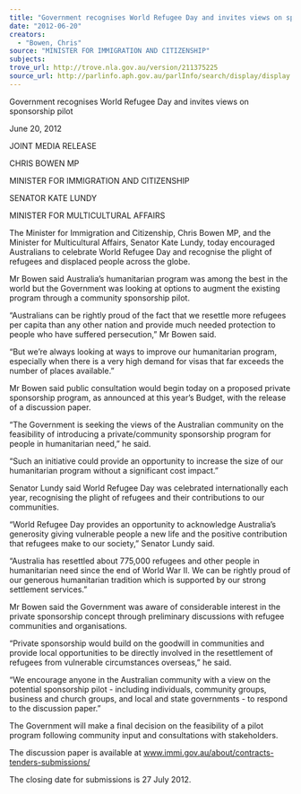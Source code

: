 ```yaml
---
title: "Government recognises World Refugee Day and invites views on sponsorship pilot"
date: "2012-06-20"
creators:
  - "Bowen, Chris"
source: "MINISTER FOR IMMIGRATION AND CITIZENSHIP"
subjects:
trove_url: http://trove.nla.gov.au/version/211375225
source_url: http://parlinfo.aph.gov.au/parlInfo/search/display/display.w3p;query=Id%3A%22media/pressrel/2134799%22
---
```


 

 

 Government recognises World Refugee Day and invites  views on sponsorship pilot 

 June 20, 2012  

 JOINT MEDIA RELEASE 

 CHRIS BOWEN MP 

 MINISTER FOR IMMIGRATION AND CITIZENSHIP 

 

 SENATOR KATE LUNDY  

 MINISTER FOR MULTICULTURAL AFFAIRS 

 

 

 The Minister for Immigration and Citizenship, Chris Bowen MP, and the Minister for  Multicultural Affairs, Senator Kate Lundy, today encouraged Australians to celebrate World  Refugee Day and recognise the plight of refugees and displaced people across the globe. 

 Mr Bowen said Australia’s humanitarian program was among the best in the world but the  Government was looking at options to augment the existing program through a community  sponsorship pilot. 

 “Australians can be rightly proud of the fact that we resettle more refugees per capita than  any other nation and provide much needed protection to people who have suffered  persecution,” Mr Bowen said. 

 “But we’re always looking at ways to improve our humanitarian program, especially when  there is a very high demand for visas that far exceeds the number of places available.” 

 Mr Bowen said public consultation would begin today on a proposed private sponsorship  program, as announced at this year’s Budget, with the release of a discussion paper. 

 “The Government is seeking the views of the Australian community on the feasibility of  introducing a private/community sponsorship program for people in humanitarian need,” he  said. 

 “Such an initiative could provide an opportunity to increase the size of our humanitarian  program without a significant cost impact.” 

 Senator Lundy said World Refugee Day was celebrated internationally each year, recognising  the plight of refugees and their contributions to our communities. 

 “World Refugee Day provides an opportunity to acknowledge Australia’s generosity giving  vulnerable people a new life and the positive contribution that refugees make to our society,”  Senator Lundy said. 

 “Australia has resettled about 775,000 refugees and other people in humanitarian need since  the end of World War II. We can be rightly proud of our generous humanitarian tradition  which is supported by our strong settlement services.” 

 Mr Bowen said the Government was aware of considerable interest in the private sponsorship  concept through preliminary discussions with refugee communities and organisations. 

 “Private sponsorship would build on the goodwill in communities and provide local  opportunities to be directly involved in the resettlement of refugees from vulnerable  circumstances overseas,” he said. 

 “We encourage anyone in the Australian community with a view on the potential sponsorship  pilot - including individuals, community groups, business and church groups, and local and  state governments - to respond to the discussion paper.” 

 The Government will make a final decision on the feasibility of a pilot program following  community input and consultations with stakeholders. 

 The discussion paper is available at www.immi.gov.au/about/contracts-tenders-submissions/ 

 The closing date for submissions is 27 July 2012. 

 

